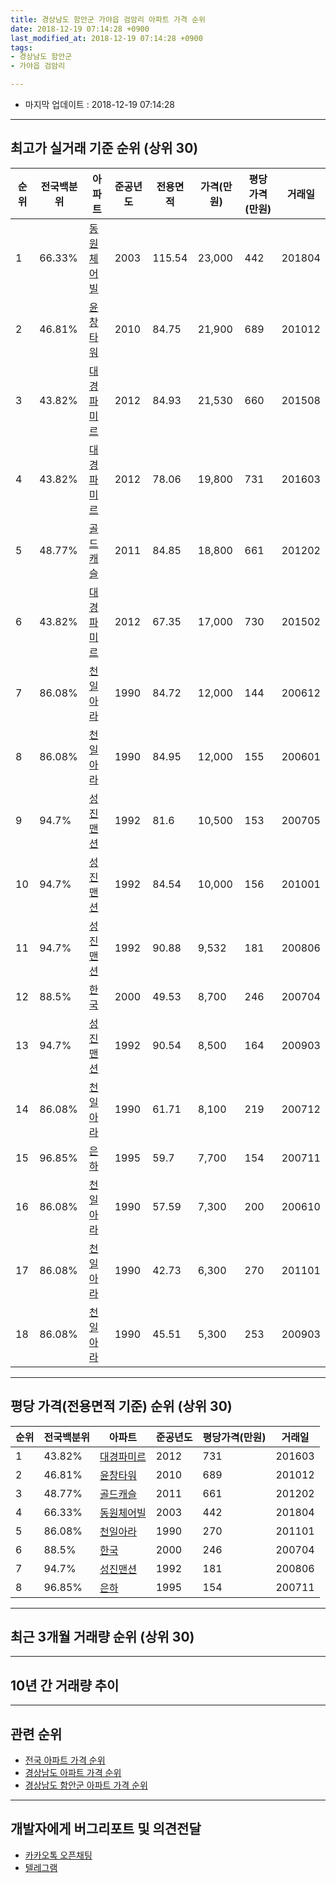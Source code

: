 ```yaml
---
title: 경상남도 함안군 가야읍 검암리 아파트 가격 순위
date: 2018-12-19 07:14:28 +0900
last_modified_at: 2018-12-19 07:14:28 +0900
tags:
- 경상남도 함안군
- 가야읍 검암리

---
```


* 마지막 업데이트 : 2018-12-19 07:14:28

---

## 최고가 실거래 기준 순위 (상위 30)


|순위|전국백분위|아파트|준공년도|전용면적|가격(만원)|평당가격(만원)|거래일|
|---|---|---|---|---|---|---|---|
|1|66.33%|[동원체어빌](https://search.naver.com/search.naver?query=%EA%B2%BD%EC%83%81%EB%82%A8%EB%8F%84+%ED%95%A8%EC%95%88%EA%B5%B0+%EA%B0%80%EC%95%BC%EC%9D%8D+%EA%B2%80%EC%95%94%EB%A6%AC+%EB%8F%99%EC%9B%90%EC%B2%B4%EC%96%B4%EB%B9%8C)|2003|115.54|23,000|442|201804|
|2|46.81%|[윤창타워](https://search.naver.com/search.naver?query=%EA%B2%BD%EC%83%81%EB%82%A8%EB%8F%84+%ED%95%A8%EC%95%88%EA%B5%B0+%EA%B0%80%EC%95%BC%EC%9D%8D+%EA%B2%80%EC%95%94%EB%A6%AC+%EC%9C%A4%EC%B0%BD%ED%83%80%EC%9B%8C)|2010|84.75|21,900|689|201012|
|3|43.82%|[대경파미르](https://search.naver.com/search.naver?query=%EA%B2%BD%EC%83%81%EB%82%A8%EB%8F%84+%ED%95%A8%EC%95%88%EA%B5%B0+%EA%B0%80%EC%95%BC%EC%9D%8D+%EA%B2%80%EC%95%94%EB%A6%AC+%EB%8C%80%EA%B2%BD%ED%8C%8C%EB%AF%B8%EB%A5%B4)|2012|84.93|21,530|660|201508|
|4|43.82%|[대경파미르](https://search.naver.com/search.naver?query=%EA%B2%BD%EC%83%81%EB%82%A8%EB%8F%84+%ED%95%A8%EC%95%88%EA%B5%B0+%EA%B0%80%EC%95%BC%EC%9D%8D+%EA%B2%80%EC%95%94%EB%A6%AC+%EB%8C%80%EA%B2%BD%ED%8C%8C%EB%AF%B8%EB%A5%B4)|2012|78.06|19,800|731|201603|
|5|48.77%|[골드캐슬](https://search.naver.com/search.naver?query=%EA%B2%BD%EC%83%81%EB%82%A8%EB%8F%84+%ED%95%A8%EC%95%88%EA%B5%B0+%EA%B0%80%EC%95%BC%EC%9D%8D+%EA%B2%80%EC%95%94%EB%A6%AC+%EA%B3%A8%EB%93%9C%EC%BA%90%EC%8A%AC)|2011|84.85|18,800|661|201202|
|6|43.82%|[대경파미르](https://search.naver.com/search.naver?query=%EA%B2%BD%EC%83%81%EB%82%A8%EB%8F%84+%ED%95%A8%EC%95%88%EA%B5%B0+%EA%B0%80%EC%95%BC%EC%9D%8D+%EA%B2%80%EC%95%94%EB%A6%AC+%EB%8C%80%EA%B2%BD%ED%8C%8C%EB%AF%B8%EB%A5%B4)|2012|67.35|17,000|730|201502|
|7|86.08%|[천일아라](https://search.naver.com/search.naver?query=%EA%B2%BD%EC%83%81%EB%82%A8%EB%8F%84+%ED%95%A8%EC%95%88%EA%B5%B0+%EA%B0%80%EC%95%BC%EC%9D%8D+%EA%B2%80%EC%95%94%EB%A6%AC+%EC%B2%9C%EC%9D%BC%EC%95%84%EB%9D%BC)|1990|84.72|12,000|144|200612|
|8|86.08%|[천일아라](https://search.naver.com/search.naver?query=%EA%B2%BD%EC%83%81%EB%82%A8%EB%8F%84+%ED%95%A8%EC%95%88%EA%B5%B0+%EA%B0%80%EC%95%BC%EC%9D%8D+%EA%B2%80%EC%95%94%EB%A6%AC+%EC%B2%9C%EC%9D%BC%EC%95%84%EB%9D%BC)|1990|84.95|12,000|155|200601|
|9|94.7%|[성진맨션](https://search.naver.com/search.naver?query=%EA%B2%BD%EC%83%81%EB%82%A8%EB%8F%84+%ED%95%A8%EC%95%88%EA%B5%B0+%EA%B0%80%EC%95%BC%EC%9D%8D+%EA%B2%80%EC%95%94%EB%A6%AC+%EC%84%B1%EC%A7%84%EB%A7%A8%EC%85%98)|1992|81.6|10,500|153|200705|
|10|94.7%|[성진맨션](https://search.naver.com/search.naver?query=%EA%B2%BD%EC%83%81%EB%82%A8%EB%8F%84+%ED%95%A8%EC%95%88%EA%B5%B0+%EA%B0%80%EC%95%BC%EC%9D%8D+%EA%B2%80%EC%95%94%EB%A6%AC+%EC%84%B1%EC%A7%84%EB%A7%A8%EC%85%98)|1992|84.54|10,000|156|201001|
|11|94.7%|[성진맨션](https://search.naver.com/search.naver?query=%EA%B2%BD%EC%83%81%EB%82%A8%EB%8F%84+%ED%95%A8%EC%95%88%EA%B5%B0+%EA%B0%80%EC%95%BC%EC%9D%8D+%EA%B2%80%EC%95%94%EB%A6%AC+%EC%84%B1%EC%A7%84%EB%A7%A8%EC%85%98)|1992|90.88|9,532|181|200806|
|12|88.5%|[한국](https://search.naver.com/search.naver?query=%EA%B2%BD%EC%83%81%EB%82%A8%EB%8F%84+%ED%95%A8%EC%95%88%EA%B5%B0+%EA%B0%80%EC%95%BC%EC%9D%8D+%EA%B2%80%EC%95%94%EB%A6%AC+%ED%95%9C%EA%B5%AD)|2000|49.53|8,700|246|200704|
|13|94.7%|[성진맨션](https://search.naver.com/search.naver?query=%EA%B2%BD%EC%83%81%EB%82%A8%EB%8F%84+%ED%95%A8%EC%95%88%EA%B5%B0+%EA%B0%80%EC%95%BC%EC%9D%8D+%EA%B2%80%EC%95%94%EB%A6%AC+%EC%84%B1%EC%A7%84%EB%A7%A8%EC%85%98)|1992|90.54|8,500|164|200903|
|14|86.08%|[천일아라](https://search.naver.com/search.naver?query=%EA%B2%BD%EC%83%81%EB%82%A8%EB%8F%84+%ED%95%A8%EC%95%88%EA%B5%B0+%EA%B0%80%EC%95%BC%EC%9D%8D+%EA%B2%80%EC%95%94%EB%A6%AC+%EC%B2%9C%EC%9D%BC%EC%95%84%EB%9D%BC)|1990|61.71|8,100|219|200712|
|15|96.85%|[은하](https://search.naver.com/search.naver?query=%EA%B2%BD%EC%83%81%EB%82%A8%EB%8F%84+%ED%95%A8%EC%95%88%EA%B5%B0+%EA%B0%80%EC%95%BC%EC%9D%8D+%EA%B2%80%EC%95%94%EB%A6%AC+%EC%9D%80%ED%95%98)|1995|59.7|7,700|154|200711|
|16|86.08%|[천일아라](https://search.naver.com/search.naver?query=%EA%B2%BD%EC%83%81%EB%82%A8%EB%8F%84+%ED%95%A8%EC%95%88%EA%B5%B0+%EA%B0%80%EC%95%BC%EC%9D%8D+%EA%B2%80%EC%95%94%EB%A6%AC+%EC%B2%9C%EC%9D%BC%EC%95%84%EB%9D%BC)|1990|57.59|7,300|200|200610|
|17|86.08%|[천일아라](https://search.naver.com/search.naver?query=%EA%B2%BD%EC%83%81%EB%82%A8%EB%8F%84+%ED%95%A8%EC%95%88%EA%B5%B0+%EA%B0%80%EC%95%BC%EC%9D%8D+%EA%B2%80%EC%95%94%EB%A6%AC+%EC%B2%9C%EC%9D%BC%EC%95%84%EB%9D%BC)|1990|42.73|6,300|270|201101|
|18|86.08%|[천일아라](https://search.naver.com/search.naver?query=%EA%B2%BD%EC%83%81%EB%82%A8%EB%8F%84+%ED%95%A8%EC%95%88%EA%B5%B0+%EA%B0%80%EC%95%BC%EC%9D%8D+%EA%B2%80%EC%95%94%EB%A6%AC+%EC%B2%9C%EC%9D%BC%EC%95%84%EB%9D%BC)|1990|45.51|5,300|253|200903|


---

## 평당 가격(전용면적 기준) 순위 (상위 30)


|순위|전국백분위|아파트|준공년도|평당가격(만원)|거래일|
|---|---|---|---|---|---|
|1|43.82%|[대경파미르](https://search.naver.com/search.naver?query=%EA%B2%BD%EC%83%81%EB%82%A8%EB%8F%84+%ED%95%A8%EC%95%88%EA%B5%B0+%EA%B0%80%EC%95%BC%EC%9D%8D+%EA%B2%80%EC%95%94%EB%A6%AC+%EB%8C%80%EA%B2%BD%ED%8C%8C%EB%AF%B8%EB%A5%B4)|2012|731|201603|
|2|46.81%|[윤창타워](https://search.naver.com/search.naver?query=%EA%B2%BD%EC%83%81%EB%82%A8%EB%8F%84+%ED%95%A8%EC%95%88%EA%B5%B0+%EA%B0%80%EC%95%BC%EC%9D%8D+%EA%B2%80%EC%95%94%EB%A6%AC+%EC%9C%A4%EC%B0%BD%ED%83%80%EC%9B%8C)|2010|689|201012|
|3|48.77%|[골드캐슬](https://search.naver.com/search.naver?query=%EA%B2%BD%EC%83%81%EB%82%A8%EB%8F%84+%ED%95%A8%EC%95%88%EA%B5%B0+%EA%B0%80%EC%95%BC%EC%9D%8D+%EA%B2%80%EC%95%94%EB%A6%AC+%EA%B3%A8%EB%93%9C%EC%BA%90%EC%8A%AC)|2011|661|201202|
|4|66.33%|[동원체어빌](https://search.naver.com/search.naver?query=%EA%B2%BD%EC%83%81%EB%82%A8%EB%8F%84+%ED%95%A8%EC%95%88%EA%B5%B0+%EA%B0%80%EC%95%BC%EC%9D%8D+%EA%B2%80%EC%95%94%EB%A6%AC+%EB%8F%99%EC%9B%90%EC%B2%B4%EC%96%B4%EB%B9%8C)|2003|442|201804|
|5|86.08%|[천일아라](https://search.naver.com/search.naver?query=%EA%B2%BD%EC%83%81%EB%82%A8%EB%8F%84+%ED%95%A8%EC%95%88%EA%B5%B0+%EA%B0%80%EC%95%BC%EC%9D%8D+%EA%B2%80%EC%95%94%EB%A6%AC+%EC%B2%9C%EC%9D%BC%EC%95%84%EB%9D%BC)|1990|270|201101|
|6|88.5%|[한국](https://search.naver.com/search.naver?query=%EA%B2%BD%EC%83%81%EB%82%A8%EB%8F%84+%ED%95%A8%EC%95%88%EA%B5%B0+%EA%B0%80%EC%95%BC%EC%9D%8D+%EA%B2%80%EC%95%94%EB%A6%AC+%ED%95%9C%EA%B5%AD)|2000|246|200704|
|7|94.7%|[성진맨션](https://search.naver.com/search.naver?query=%EA%B2%BD%EC%83%81%EB%82%A8%EB%8F%84+%ED%95%A8%EC%95%88%EA%B5%B0+%EA%B0%80%EC%95%BC%EC%9D%8D+%EA%B2%80%EC%95%94%EB%A6%AC+%EC%84%B1%EC%A7%84%EB%A7%A8%EC%85%98)|1992|181|200806|
|8|96.85%|[은하](https://search.naver.com/search.naver?query=%EA%B2%BD%EC%83%81%EB%82%A8%EB%8F%84+%ED%95%A8%EC%95%88%EA%B5%B0+%EA%B0%80%EC%95%BC%EC%9D%8D+%EA%B2%80%EC%95%94%EB%A6%AC+%EC%9D%80%ED%95%98)|1995|154|200711|


---

## 최근 3개월 거래량 순위 (상위 30)


<div style="width:100%;">
    <canvas id="deal_count_ranking" height="250"></canvas>
</div>


<script>
new Chart(document.getElementById("deal_count_ranking"), {
    type: 'horizontalBar',
    data: {
        labels: ['한국', '천일아라', '성진맨션'],
        datasets: [{
            label: '실거래 수',
            data: [3, 2, 2],
            borderColor: "rgba(255, 0, 128, 1)",
            backgroundColor: "rgba(255, 0, 128, 0.5)",
            fill: false,
        }]
    },
    options: {
        responsive: true,
        title: {
            display: true,
            text: '최근 3개월 거래량 순위'
        },
        tooltips: {
            mode: 'index',
            intersect: false,
            callbacks: {
                title: function(tooltipItems, data) {
                    return "실거래 수:";
                },
                label: function(tooltipItem, data) {
                    return data.labels[tooltipItem.index] + ": " + tooltipItem.xLabel;
                }
            }
        },
        hover: {
            mode: 'nearest',
            intersect: true
        },
        scales: {
            xAxes: [{
                display: true,
                scaleLabel: {
                    display: true,
                    labelString: '실거래 수'
                },
                ticks: {
                    suggestedMin: 0,
                }
            }],
            yAxes: [{
                display: true,
                ticks: {
                    autoSkip: false,
                    callback: function(value, index, values) {
                        if (value.length > 15)
                            return value.substr(0, 13) + "...";
                        else
                            return value;
                    }
                },
                scaleLabel: {
                    display: false,
                }
            }]
        }
    }
});

</script>


---

## 10년 간 거래량 추이


<div style="width:100%;">
    <canvas id="deal_progress" height="250"></canvas>
</div>

<script>
new Chart(document.getElementById("deal_progress"), {
    type: 'line',
    data: {
        labels: ['200812','200901','200902','200903','200904','200905','200906','200907','200908','200909','200910','200911','200912','201001','201002','201003','201004','201005','201006','201007','201008','201009','201010','201011','201012','201101','201102','201103','201104','201105','201106','201107','201108','201109','201110','201111','201112','201201','201202','201203','201204','201205','201206','201207','201208','201209','201210','201211','201212','201301','201302','201303','201304','201305','201306','201307','201308','201309','201310','201311','201312','201401','201402','201403','201404','201405','201406','201407','201408','201409','201410','201411','201412','201501','201502','201503','201504','201505','201506','201507','201508','201509','201510','201511','201512','201601','201602','201603','201604','201605','201606','201607','201608','201609','201610','201611','201612','201701','201702','201703','201704','201705','201706','201707','201708','201709','201710','201711','201712','201801','201802','201803','201804','201805','201806','201807','201808','201809','201810','201811','201812'],
        datasets: [{
            label: '실거래 수',
            pointRadius: 1,
            data: [0, 4, 5, 5, 4, 5, 3, 2, 0, 1, 1, 2, 1, 5, 3, 3, 0, 2, 1, 2, 4, 1, 1, 2, 8, 14, 8, 8, 5, 9, 3, 2, 2, 3, 5, 2, 0, 0, 1, 6, 5, 5, 6, 5, 0, 2, 6, 4, 2, 2, 6, 1, 3, 0, 1, 0, 2, 2, 3, 3, 3, 4, 4, 7, 4, 1, 0, 4, 1, 1, 7, 3, 7, 2, 5, 8, 5, 2, 2, 6, 8, 3, 13, 4, 6, 9, 5, 7, 7, 3, 9, 8, 4, 2, 8, 6, 1, 10, 6, 2, 3, 3, 4, 6, 4, 6, 3, 0, 3, 3, 1, 3, 4, 1, 5, 1, 2, 3, 4, 3, 0],
            borderColor: "rgba(255, 201, 14, 1)",
            backgroundColor: "rgba(255, 201, 14, 0.5)",
            fill: true,
        }]
    },
    options: {
        responsive: true,
        title: {
            display: true,
            text: '10년간 거래량 추이'
        },
        tooltips: {
            mode: 'index',
            intersect: false,
        },
        hover: {
            mode: 'nearest',
            intersect: true
        },
        scales: {
            xAxes: [{
                display: true,
                scaleLabel: {
                    display: true,
                    labelString: '년/월'
                }
            }],
            yAxes: [{
                display: true,
                ticks: {
                    suggestedMin: 0,
                },
                scaleLabel: {
                    display: true,
                    labelString: '실거래 수'
                }
            }]
        }
    }
});

</script>


---

## 관련 순위

- [전국 아파트 가격 순위](https://inasie.github.io/apt-ranking/전국)
- [경상남도 아파트 가격 순위](https://inasie.github.io/apt-ranking/경상남도)
- [경상남도 함안군 아파트 가격 순위](https://inasie.github.io/apt-ranking/경상남도-함안군)


---

## 개발자에게 버그리포트 및 의견전달

- [카카오톡 오픈채팅](https://open.kakao.com/o/gLJUAP4)
- [텔레그램](https://t.me/inasie)


